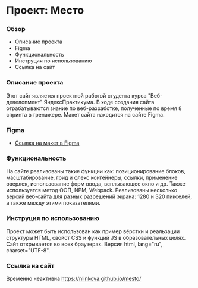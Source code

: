 # Проект: Место

### Обзор

- Описание проекта
- Figma
- Функциональность
- Инструция по использованию
- Ссылка на сайт

### Описание проекта

Этот сайт является проектной работой студента курса "Веб-девелопмент" ЯндексПрактикума. В ходе создания сайта отрабатываются знание по веб-разработке, полученные по время 8 спринта в тренажере. Макет сайта находится на сайте Figma.

### Figma

- [Ссылка на макет в Figma](https://www.figma.com/file/bjyvbKKJN2naO0ucURl2Z0/JavaScript.-Sprint-5?node-id=0%3A1)

### Функциональность

На сайте реализованы такие функции как: позиционирование блоков, масштабирование, грид и флекс контейнеры, ссылки, применение оверлея, использование форм ввода, всплывающее окно и др. Также используется метод ООП, NPM, Webpack. Реализованы несколько версий веб-сайта для разных разрешений экрана: 1280 и 320 пикселей, а также между этими показателями.

### Инструция по использованию

Проект может быть использован как пример вёрстки и реальзации структуры HTML, свойст CSS и функций JS в образовательных целях.
Сайт открывается во всех браузерах. Версия html, lang="ru", charset="UTF-8".

### Ссылка на сайт

Временно неактивна
https://nlinkova.github.io/mesto/
